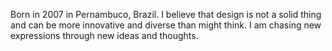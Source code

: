 Born in 2007 in Pernambuco, Brazil. I believe that design is not a solid thing and can be more innovative and diverse than might think.
I am chasing new expressions through new ideas and thoughts.
